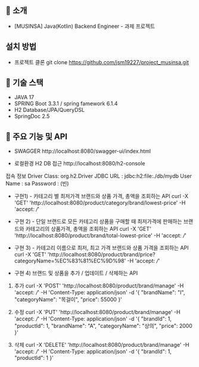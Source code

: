 ## 📖 소개
- [MUSINSA] Java(Kotlin) Backend Engineer - 과제 프로젝트

## 설치 방법
- 프로젝트 클론
git clone https://github.com/jsm19227/project_musinsa.git

## 📖 기술 스택
- JAVA 17
- SPRING Boot 3.3.1 / spring famework 6.1.4
- H2 Database/JPA/QueryDSL
- SpringDoc 2.5

## 📖 주요 기능 및 API 
- SWAGGER
http://localhost:8080/swagger-ui/index.html

- 로컬환경 H2 DB 접근
http://localhost:8080/h2-console

접속 정보
Driver Class: org.h2.Driver
JDBC URL : jdbc:h2:file:./db/mydb
User Name : sa
Password : (빈)

- 구현1) - 카테고리 별 최저가격 브랜드와 상품 가격, 총액을 조회하는 API
curl -X 'GET' 'http://localhost:8080/product/category/brand/lowest-price' -H 'accept: */*'

- 구현 2) - 단일 브랜드로 모든 카테고리 상품을 구매할 때 최저가격에 판매하는 브랜드와 카테고리의 상품가격, 총액을
조회하는 API
curl -X 'GET' 'http://localhost:8080/product/brand/total-lowest-price' -H 'accept: */*'

- 구현 3) - 카테고리 이름으로 최저, 최고 가격 브랜드와 상품 가격을 조회하는 API
curl -X 'GET' 'http://localhost:8080/product/brand/price?categoryName=%EC%83%81%EC%9D%98' -H 'accept: */*'

- 구현 4) 브랜드 및 상품을 추가 / 업데이트 / 삭제하는 API
1) 추가
curl -X 'POST' 'http://localhost:8080/product/brand/manage' -H 'accept: */*' -H 'Content-Type: application/json' 
  -d '{
  "brandName": "I",
  "categoryName": "목걸이",
  "price": 55000
}'

2) 수정
curl -X 'PUT' 'http://localhost:8080/product/brand/manage' -H 'accept: */*' -H 'Content-Type: application/json'
  -d '{
  "brandId": 1,
  "productId": 1,
  "brandName": "A",
  "categoryName": "상의",
  "price": 2000
}'

3) 삭제
curl -X 'DELETE' 'http://localhost:8080/product/brand/manage' -H 'accept: */*' -H 'Content-Type: application/json' 
  -d '{
  "brandId": 1,
  "productId": 1
}'

